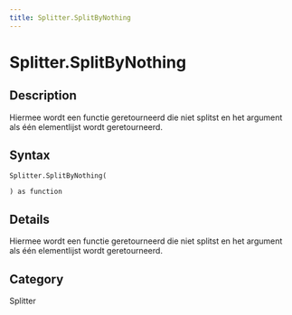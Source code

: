 ```yaml
---
title: Splitter.SplitByNothing
---
```


# Splitter.SplitByNothing


## Description

Hiermee wordt een functie geretourneerd die niet splitst en het argument als één elementlijst wordt geretourneerd.


## Syntax

```powerquery
Splitter.SplitByNothing(

) as function
```


## Details

Hiermee wordt een functie geretourneerd die niet splitst en het argument als één elementlijst wordt geretourneerd.



## Category
Splitter
